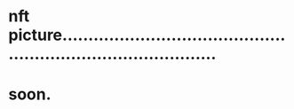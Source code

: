 # nft picture...................................................................................
# soon.
